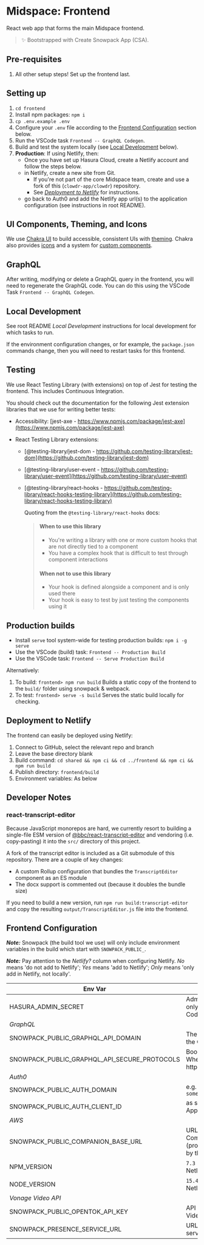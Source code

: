 # Midspace: Frontend

React web app that forms the main Midspace frontend.

> ✨ Bootstrapped with Create Snowpack App (CSA).

## Pre-requisites

1. All other setup steps! Set up the frontend last.

## Setting up

1. `cd frontend`
1. Install npm packages: `npm i`
1. `cp .env.example .env`
1. Configure your `.env` file according to the [Frontend
   Configuration](#frontend-configuration) section below.
1. Run the VSCode task `Frontend -- GraphQL Codegen`.
1. Build and test the system locally (see [Local Development](#local-development)
   below).
1. **Production**: If using Netlify, then:
   - Once you have set up Hasura Cloud, create a Netlify account and
     follow the steps below.
   - in Netlify, create a new site from Git.
     - If you're not part of the core Midspace team, create and use a fork of this
       (`clowdr-app/clowdr`) repository.
     - See _[Deployment to Netlify](#deployment-to-netlify)_ for instructions.
   - go back to Auth0 and add the Netlify app url(s) to the
     application configuration (see instructions in root README).

## UI Components, Theming, and Icons

We use [Chakra UI](https://chakra-ui.com/) to build accessible, consistent UIs
with [theming](@chakra-ui/theme-tools). Chakra also provides
[icons](https://chakra-ui.com/docs/components/icon) and a system for [custom
components](@chakra-ui/theme-tools).

## GraphQL

After writing, modifying or delete a GraphQL query in the frontend, you will
need to regenerate the GraphQL code. You can do this using the VSCode Task
`Frontend -- GraphQL Codegen`.

## Local Development

See root README _Local Development_ instructions for local development for
which tasks to run.

If the environment configuration changes, or for example, the `package.json`
commands change, then you will need to restart tasks for this frontend.

## Testing

We use React Testing Library (with extensions) on top of Jest for testing the
frontend. This includes Continuous Integration.

You should check out the documentation for the following Jest extension
libraries that we use for writing better tests:

- Accessibility: [jest-axe -
  https://www.npmjs.com/package/jest-axe](https://www.npmjs.com/package/jest-axe)
- React Testing Library extensions:

  - [@testing-library/jest-dom -
    https://github.com/testing-library/jest-dom](https://github.com/testing-library/jest-dom)
  - [@testing-library/user-event -
    https://github.com/testing-library/user-event](https://github.com/testing-library/user-event)
  - [@testing-library/react-hooks -
    https://github.com/testing-library/react-hooks-testing-library](https://github.com/testing-library/react-hooks-testing-library)

    Quoting from the `@testing-library/react-hooks` docs:

    > #### When to use this library
    >
    > - You're writing a library with one or more custom hooks that are not
    >   directly tied to a component
    > - You have a complex hook that is difficult to test through component
    >   interactions
    >
    > #### When not to use this library
    >
    > - Your hook is defined alongside a component and is only used there
    > - Your hook is easy to test by just testing the components using it

## Production builds

- Install `serve` tool system-wide for testing production builds: `npm i -g serve`
- Use the VSCode (build) task: `Frontend -- Production Build`
- Use the VSCode task: `Frontend -- Serve Production Build`

Alternatively:

1. To build: `frontend> npm run build` Builds a static copy of the frontend to
   the `build/` folder using snowpack & webpack.
1. To test: `frontend> serve -s build` Serves the static build locally for
   checking.

## Deployment to Netlify

The frontend can easily be deployed using Netlify:

1. Connect to GitHub, select the relevant repo and branch
1. Leave the base directory blank
1. Build command: `cd shared && npm ci && cd ../frontend && npm ci && npm run build`
1. Publish directory: `frontend/build`
1. Environment variables: As below

## Developer Notes

### react-transcript-editor

Because JavaScript monorepos are hard, we currently resort to building a single-file ESM version of [@bbc/react-transcript-editor](https://www.npmjs.com/package/@bbc/react-transcript-editor) and vendoring (i.e. copy-pasting) it into the `src/` directory of this project.

A fork of the transcript editor is included as a Git submodule of this repository. There are a couple of key changes:

- A custom Rollup configuration that bundles the `TranscriptEditor` component as an ES module
- The docx support is commented out (because it doubles the bundle size)

If you need to build a new version, run `npm run build:transcript-editor` and copy the resulting `output/TranscriptEditor.js` file into the frontend.

## Frontend Configuration

**_Note:_** Snowpack (the build tool we use) will only include environment
variables in the build which start with `SNOWPACK_PUBLIC_`.

**_Note:_** Pay attention to the _Netlify?_ column when configuring Netlify. _No_ means 'do not add to Netlify'; _Yes_ means 'add to Netlify'; _Only_ means 'only add in Netlify, not locally'.

| Env Var                                      | Value                                                                                | Netlify? |
| -------------------------------------------- | ------------------------------------------------------------------------------------ | -------- |
| HASURA_ADMIN_SECRET                          | Admin secret (used only for GraphQL Codegen)                                         | No       |
| _GraphQL_                                    |                                                                                      |          |
| SNOWPACK_PUBLIC_GRAPHQL_API_DOMAIN           | The domain and port of the GraphQL server                                            | Yes      |
| SNOWPACK_PUBLIC_GRAPHQL_API_SECURE_PROTOCOLS | Boolean. Default: true. Whether to use https/wss or not.                             | Yes      |
| _Auth0_                                      |                                                                                      |          |
| SNOWPACK_PUBLIC_AUTH_DOMAIN                  | <auth0-domain> e.g. `something.eu.auth0.com`                                         | Yes      |
| SNOWPACK_PUBLIC_AUTH_CLIENT_ID               | <auth0-client-id> as shown in Auth0 Application                                      | Yes      |
| _AWS_                                        |                                                                                      |          |
| SNOWPACK_PUBLIC_COMPANION_BASE_URL           | URL of the Uppy Companion instance (provided at `/companion` by the actions service) | Yes      |
| NPM_VERSION                                  | `7.3` (only required in Netlify)                                                     | Only     |
| NODE_VERSION                                 | `15.4` (only required in Netlify)                                                    | Only     |
| _Vonage Video API_                           |                                                                                      |
| SNOWPACK_PUBLIC_OPENTOK_API_KEY              | API key for the Vonage Video API project                                             |          |
| SNOWPACK_PRESENCE_SERVICE_URL                | URL to the presence service.                                                         |
